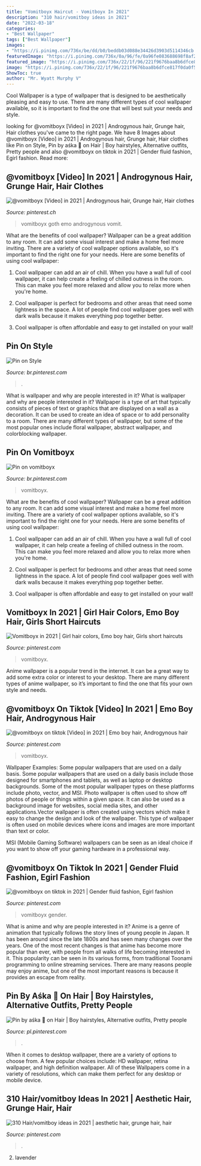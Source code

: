 ```yaml
---
title: "Vomitboyx Haircut - Vomitboyx In 2021"
description: "310 hair/vomitboy ideas in 2021"
date: "2022-03-18"
categories:
- "Best Wallpaper"
tags: ["Best Wallpaper"]
images:
- "https://i.pinimg.com/736x/be/dd/b0/beddb03d088e34426d3903d5114346cb.jpg"
featuredImage: "https://i.pinimg.com/736x/0a/96/fe/0a96fe083688698f8af2e478ab4ee9d1.jpg"
featured_image: "https://i.pinimg.com/736x/22/1f/96/221f9676baa8b6dfce817f0da0f5e7d4.jpg"
image: "https://i.pinimg.com/736x/22/1f/96/221f9676baa8b6dfce817f0da0f5e7d4.jpg"
ShowToc: true
author: "Mr. Wyatt Murphy V"
---
```



Cool Wallpaper is a type of wallpaper that is designed to be aesthetically pleasing and easy to use. There are many different types of cool wallpaper available, so it is important to find the one that will best suit your needs and style.

	

		
looking for @vomitboyx [Video] in 2021 | Androgynous hair, Grunge hair, Hair clothes you've came to the right page. We have 8 Images about @vomitboyx [Video] in 2021 | Androgynous hair, Grunge hair, Hair clothes like Pin on Style, Pin by aśka 🐝 on Hair | Boy hairstyles, Alternative outfits, Pretty people and also @vomitboyx on tiktok in 2021 | Gender fluid fashion, Egirl fashion. Read more:
		
    
## @vomitboyx [Video] In 2021 | Androgynous Hair, Grunge Hair, Hair Clothes

<img loading=lazy src="https://i.pinimg.com/736x/be/dd/b0/beddb03d088e34426d3903d5114346cb.jpg" onerror="this.onerror=null;this.src='https://tse2.mm.bing.net/th?id=OIP.tENY5QAJQ9jWOuXs-x41nAAAAA&amp;pid=15.1';" alt="@vomitboyx [Video] in 2021 | Androgynous hair, Grunge hair, Hair clothes">

_Source: pinterest.ch_

>vomitboyx goth emo androgynous vomit. 

	

What are the benefits of cool wallpaper?
Wallpaper can be a great addition to any room. It can add some visual interest and make a home feel more inviting. There are a variety of cool wallpaper options available, so it's important to find the right one for your needs. Here are some benefits of using cool wallpaper: 
1. Cool wallpaper can add an air of chill. When you have a wall full of cool wallpaper, it can help create a feeling of chilled outness in the room. This can make you feel more relaxed and allow you to relax more when you're home. 

2. Cool wallpaper is perfect for bedrooms and other areas that need some lightness in the space. A lot of people find cool wallpaper goes well with dark walls because it makes everything pop together better. 

3. Cool wallpaper is often affordable and easy to get installed on your wall!

    
## Pin On Style

<img loading=lazy src="https://i.pinimg.com/736x/0a/96/fe/0a96fe083688698f8af2e478ab4ee9d1.jpg" onerror="this.onerror=null;this.src='https://tse1.mm.bing.net/th?id=OIP.RepaG7hjE1RWMGSfm7kBawHaHa&amp;pid=15.1';" alt="Pin on Style">

_Source: br.pinterest.com_

>. 

	

What is wallpaper and why are people interested in it?
What is wallpaper and why are people interested in it?
Wallpaper is a type of art that typically consists of pieces of text or graphics that are displayed on a wall as a decoration. It can be used to create an idea of space or to add personality to a room. There are many different types of wallpaper, but some of the most popular ones include floral wallpaper, abstract wallpaper, and colorblocking wallpaper.

    
## Pin On Vomitboyx

<img loading=lazy src="https://i.pinimg.com/236x/e1/fc/65/e1fc65f95dab2da0bf515acabc9c5f14.jpg?nii=t" onerror="this.onerror=null;this.src='https://tse4.mm.bing.net/th?id=OIP.oyIglnJbdQQSOoautWPOCgAAAA&amp;pid=15.1';" alt="Pin on vomitboyx">

_Source: br.pinterest.com_

>vomitboyx. 

	

What are the benefits of cool wallpaper?
Wallpaper can be a great addition to any room. It can add some visual interest and make a home feel more inviting. There are a variety of cool wallpaper options available, so it's important to find the right one for your needs. Here are some benefits of using cool wallpaper: 
1. Cool wallpaper can add an air of chill. When you have a wall full of cool wallpaper, it can help create a feeling of chilled outness in the room. This can make you feel more relaxed and allow you to relax more when you're home. 

2. Cool wallpaper is perfect for bedrooms and other areas that need some lightness in the space. A lot of people find cool wallpaper goes well with dark walls because it makes everything pop together better. 

3. Cool wallpaper is often affordable and easy to get installed on your wall!

    
## Vomitboyx In 2021 | Girl Hair Colors, Emo Boy Hair, Girls Short Haircuts

<img loading=lazy src="https://i.pinimg.com/originals/d5/bf/cd/d5bfcda95b0eb4b543a8bcbb8821e216.jpg" onerror="this.onerror=null;this.src='https://tse2.mm.bing.net/th?id=OIP.UWglzEf8eMEIozOaemcN5AHaM2&amp;pid=15.1';" alt="Vomitboyx in 2021 | Girl hair colors, Emo boy hair, Girls short haircuts">

_Source: pinterest.com_

>vomitboyx. 

	

Anime wallpaper is a popular trend in the internet. It can be a great way to add some extra color or interest to your desktop. There are many different types of anime wallpaper, so it’s important to find the one that fits your own style and needs.

    
## @vomitboyx On Tiktok [Video] In 2021 | Emo Boy Hair, Androgynous Hair

<img loading=lazy src="https://i.pinimg.com/736x/22/1f/96/221f9676baa8b6dfce817f0da0f5e7d4.jpg" onerror="this.onerror=null;this.src='https://tse1.mm.bing.net/th?id=OIP.L6SK2OPjf6c79sONJkosfQAAAA&amp;pid=15.1';" alt="@vomitboyx on tiktok [Video] in 2021 | Emo boy hair, Androgynous hair">

_Source: pinterest.com_

>vomitboyx. 

	

Wallpaper Examples: Some popular wallpapers that are used on a daily basis.
Some popular wallpapers that are used on a daily basis include those designed for smartphones and tablets, as well as laptop or desktop backgrounds. Some of the most popular wallpaper types on these platforms include photo, vector, and MSI. 
Photo wallpaper is often used to show off photos of people or things within a given space. It can also be used as a background image for websites, social media sites, and other applications.Vector wallpaper is often created using vectors which make it easy to change the design and look of the wallpaper. This type of wallpaper is often used on mobile devices where icons and images are more important than text or color. 

MSI (Mobile Gaming Software) wallpapers can be seen as an ideal choice if you want to show off your gaming hardware in a professional way.

    
## @vomitboyx On Tiktok In 2021 | Gender Fluid Fashion, Egirl Fashion

<img loading=lazy src="https://i.pinimg.com/736x/e8/48/df/e848dff84d2a24971599b8c9b0b0d247.jpg" onerror="this.onerror=null;this.src='https://tse1.mm.bing.net/th?id=OIP.Nbr5GGzGCcBk4CBEMIGVdwHaOf&amp;pid=15.1';" alt="@vomitboyx on tiktok in 2021 | Gender fluid fashion, Egirl fashion">

_Source: pinterest.com_

>vomitboyx gender. 

	

What is anime and why are people interested in it?
Anime is a genre of animation that typically follows the story lines of young people in Japan. It has been around since the late 1800s and has seen many changes over the years. One of the most recent changes is that anime has become more popular than ever, with people from all walks of life becoming interested in it. This popularity can be seen in its various forms, from traditional Toonami programming to online streaming services. There are many reasons people may enjoy anime, but one of the most important reasons is because it provides an escape from reality.

    
## Pin By Aśka 🐝 On Hair | Boy Hairstyles, Alternative Outfits, Pretty People

<img loading=lazy src="https://i.pinimg.com/236x/46/c2/fa/46c2fa33d84dd37c6da031370e124915.jpg?nii=t" onerror="this.onerror=null;this.src='https://tse3.mm.bing.net/th?id=OIP.8WWgikNB2JR3kAcMCqVyRAAAAA&amp;pid=15.1';" alt="Pin by aśka 🐝 on Hair | Boy hairstyles, Alternative outfits, Pretty people">

_Source: pl.pinterest.com_

>. 

	

When it comes to desktop wallpaper, there are a variety of options to choose from. A few popular choices include: HD wallpaper, retina wallpaper, and high definition wallpaper. All of these Wallpapers come in a variety of resolutions, which can make them perfect for any desktop or mobile device. 

    
## 310 Hair/vomitboy Ideas In 2021 | Aesthetic Hair, Grunge Hair, Hair

<img loading=lazy src="https://i.pinimg.com/474x/c3/ba/63/c3ba636c2a71f3e1af1e77a487f618ac.jpg" onerror="this.onerror=null;this.src='https://tse4.mm.bing.net/th?id=OIP.kfNMZhrFJyuWI432mWDWQAAAAA&amp;pid=15.1';" alt="310 Hair/vomitboy ideas in 2021 | aesthetic hair, grunge hair, hair">

_Source: pinterest.com_

>. 

	

2. lavender 

